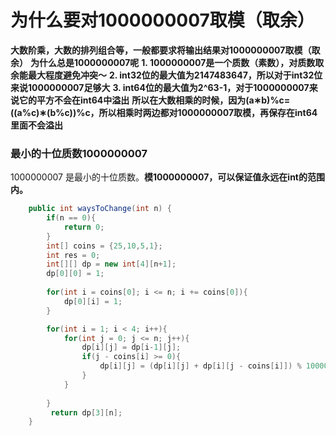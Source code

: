 # 为什么要对1000000007取模（取余）

**大数阶乘，大数的排列组合等，一般都要求将输出结果对1000000007取模（取余）**
**为什么总是1000000007呢**
**1. 1000000007是一个质数（素数），对质数取余能最大程度避免冲突～**
**2. int32位的最大值为2147483647，所以对于int32位来说1000000007足够大**
**3. int64位的最大值为2^63-1，对于1000000007来说它的平方不会在int64中溢出**
**所以在大数相乘的时候，因为(a∗b)%c=((a%c)∗(b%c))%c，所以相乘时两边都对1000000007取模，再保存在int64里面不会溢出**



### 最小的十位质数1000000007

1000000007 是最小的十位质数。**模1000000007，可以保证值永远在int的范围内。**

```java 
    public int waysToChange(int n) {
        if(n == 0){
            return 0;
        }
        int[] coins = {25,10,5,1};
        int res = 0;
        int[][] dp = new int[4][n+1];
        dp[0][0] = 1;
    
        for(int i = coins[0]; i <= n; i += coins[0]){
            dp[0][i] = 1;
        }

        for(int i = 1; i < 4; i++){
            for(int j = 0; j <= n; j++){
                dp[i][j] = dp[i-1][j];
                if(j - coins[i] >= 0){
                    dp[i][j] = (dp[i][j] + dp[i][j - coins[i]]) % 1000000007;
                }
            }
           
        }
         return dp[3][n];
    }
```

